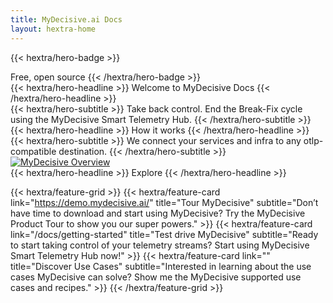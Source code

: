 ```yaml
---
title: MyDecisive.ai Docs
layout: hextra-home
---
```


<!-- HERO 1 -->

{{< hextra/hero-badge >}}
  <div class="hx:w-2 hx:h-2 hx:rounded-full hx:bg-primary-400"></div>
  <span>Free, open source</span>
{{< /hextra/hero-badge >}}

<div class="hx:mt-6 hx:mb-6">
{{< hextra/hero-headline >}}
  Welcome to MyDecisive Docs
{{< /hextra/hero-headline >}}
</div>

<div class="hx:mb-12">
{{< hextra/hero-subtitle >}}
 Take back control. End the Break-Fix cycle using the MyDecisive Smart Telemetry Hub.
{{< /hextra/hero-subtitle >}}
</div>



<!-- DIAGRAM -->

<div class="hx:mt-6 hx:mb-6">
{{< hextra/hero-headline >}}
  How it works
{{< /hextra/hero-headline >}}
</div>

<div class="hx:mb-12">
{{< hextra/hero-subtitle >}}
We connect your services and infra to any otlp-compatible destination.
{{< /hextra/hero-subtitle >}}
</div>

<a href="/images/overview-auto.svg" target="_blank" rel="noopener noreferrer">
  <img alt="MyDecisive Overview" src="/images/overview-auto.svg">
</a>

<br />

<!-- CHOOSE YOUR DESTINATION -->

<div class="hx:mt-6 hx:mb-6">
{{< hextra/hero-headline >}}
  Explore
{{< /hextra/hero-headline >}}
</div>

{{< hextra/feature-grid >}}
  {{< hextra/feature-card
      link="https://demo.mydecisive.ai/"
      title="Tour MyDecisive"
      subtitle="Don’t have time to download and start using MyDecisive? Try the MyDecisive Product Tour to show you our super powers."
    >}}
    {{< hextra/feature-card
      link="/docs/getting-started"
      title="Test drive MyDecisive"
      subtitle="Ready to start taking control of your telemetry streams? Start using MyDecisive Smart Telemetry Hub now!"
    >}}
    {{< hextra/feature-card
      link=""
      title="Discover Use Cases"
      subtitle="Interested in learning about the use cases MyDecisive can solve? Show me the MyDecisive supported use cases and recipes."
    >}}
{{< /hextra/feature-grid >}}

